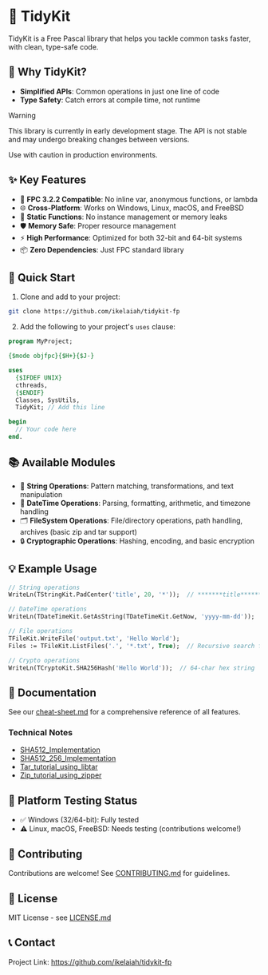 # 🧰 TidyKit

TidyKit is a Free Pascal library that helps you tackle common tasks faster, with clean, type-safe code.

## 🎯 Why TidyKit?

- **Simplified APIs**: Common operations in just one line of code
- **Type Safety**: Catch errors at compile time, not runtime

> [!WARNING]
> This library is currently in early development stage. The API is not stable and may undergo breaking changes between versions. 
> 
> Use with caution in production environments.

## ✨ Key Features

- 🎯 **FPC 3.2.2 Compatible**: No inline var, anonymous functions, or lambda
- 🌐 **Cross-Platform**: Works on Windows, Linux, macOS, and FreeBSD
- 🧱 **Static Functions**: No instance management or memory leaks
- 🛡️ **Memory Safe**: Proper resource management
- ⚡ **High Performance**: Optimized for both 32-bit and 64-bit systems
- 📦 **Zero Dependencies**: Just FPC standard library

## 🚀 Quick Start

1. Clone and add to your project:

```bash
git clone https://github.com/ikelaiah/tidykit-fp
```

2. Add the following to your project's `uses` clause:

```pascal
program MyProject;

{$mode objfpc}{$H+}{$J-}

uses
  {$IFDEF UNIX}
  cthreads,
  {$ENDIF}
  Classes, SysUtils,
  TidyKit; // Add this line

begin
  // Your code here
end.
```

## 📚 Available Modules

- 📝 **String Operations**: Pattern matching, transformations, and text manipulation
- 📅 **DateTime Operations**: Parsing, formatting, arithmetic, and timezone handling
- 🗂️ **FileSystem Operations**: File/directory operations, path handling, archives (basic zip and tar support)
- 🔒 **Cryptographic Operations**: Hashing, encoding, and basic encryption

## 💡 Example Usage

```pascal
// String operations
WriteLn(TStringKit.PadCenter('title', 20, '*'));  // *******title********

// DateTime operations
WriteLn(TDateTimeKit.GetAsString(TDateTimeKit.GetNow, 'yyyy-mm-dd'));  // 2024-03-20

// File operations
TFileKit.WriteFile('output.txt', 'Hello World');
Files := TFileKit.ListFiles('.', '*.txt', True);  // Recursive search for .txt files

// Crypto operations
WriteLn(TCryptoKit.SHA256Hash('Hello World'));  // 64-char hex string
```


## 📖 Documentation

See our [cheat-sheet.md](docs/cheat-sheet.md) for a comprehensive reference of all features.

### Technical Notes

- [SHA512_Implementation](docs/SHA512_Implementation.md)
- [SHA512_256_Implementation](docs/SHA512_256_Implementation.md)
- [Tar_tutorial_using_libtar](docs/Tar_tutorial_using_libtar.md)
- [Zip_tutorial_using_zipper](docs/Zip_tutorial_using_zipper.md)

## 🧪 Platform Testing Status

- ✅ Windows (32/64-bit): Fully tested
- ⚠️ Linux, macOS, FreeBSD: Needs testing (contributions welcome!)

## 🤝 Contributing

Contributions are welcome! See [CONTRIBUTING.md](CONTRIBUTING.md) for guidelines.

## 📝 License

MIT License - see [LICENSE.md](LICENSE.md)

## 📞 Contact

Project Link: https://github.com/ikelaiah/tidykit-fp